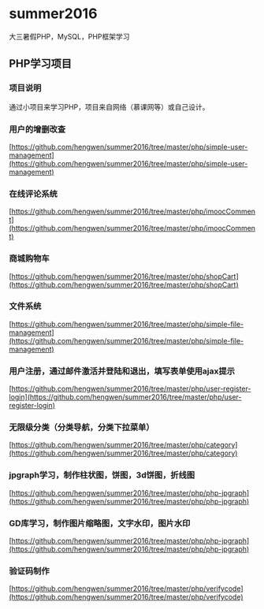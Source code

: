 # summer2016
大三暑假PHP，MySQL，PHP框架学习

## PHP学习项目
### 项目说明
通过小项目来学习PHP，项目来自网络（慕课网等）或自己设计。

### 用户的增删改查
[https://github.com/hengwen/summer2016/tree/master/php/simple-user-management](https://github.com/hengwen/summer2016/tree/master/php/simple-user-management)

### 在线评论系统
[https://github.com/hengwen/summer2016/tree/master/php/imoocComment](https://github.com/hengwen/summer2016/tree/master/php/imoocComment)

### 商城购物车
[https://github.com/hengwen/summer2016/tree/master/php/shopCart](https://github.com/hengwen/summer2016/tree/master/php/shopCart)

### 文件系统
[https://github.com/hengwen/summer2016/tree/master/php/simple-file-management](https://github.com/hengwen/summer2016/tree/master/php/simple-file-management)

### 用户注册，通过邮件激活并登陆和退出，填写表单使用ajax提示
[https://github.com/hengwen/summer2016/tree/master/php/user-register-login](https://github.com/hengwen/summer2016/tree/master/php/user-register-login)

### 无限级分类（分类导航，分类下拉菜单）
[https://github.com/hengwen/summer2016/tree/master/php/category](https://github.com/hengwen/summer2016/tree/master/php/category)

### jpgraph学习，制作柱状图，饼图，3d饼图，折线图
[https://github.com/hengwen/summer2016/tree/master/php/php-jpgraph](https://github.com/hengwen/summer2016/tree/master/php/php-jpgraph)

### GD库学习，制作图片缩略图，文字水印，图片水印
[https://github.com/hengwen/summer2016/tree/master/php/php-jpgraph](https://github.com/hengwen/summer2016/tree/master/php/php-jpgraph)

### 验证码制作
[https://github.com/hengwen/summer2016/tree/master/php/verifycode](https://github.com/hengwen/summer2016/tree/master/php/verifycode)